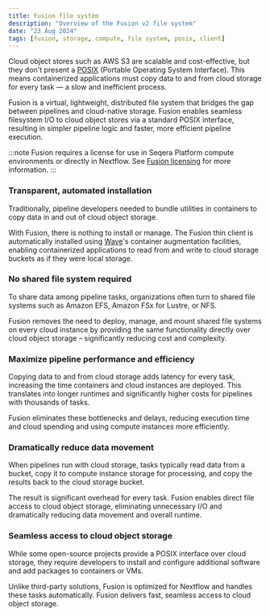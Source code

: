 ```yaml
---
title: Fusion file system
description: "Overview of the Fusion v2 file system"
date: "23 Aug 2024"
tags: [fusion, storage, compute, file system, posix, client]
---
```


Cloud object stores such as AWS S3 are scalable and cost-effective, but they don't present a [POSIX](https://en.wikipedia.org/wiki/POSIX) (Portable Operating System Interface). This means containerized applications must copy data to and from cloud storage for every task — a slow and inefficient process.

Fusion is a virtual, lightweight, distributed file system that bridges the gap between pipelines and cloud-native
storage. Fusion enables seamless filesystem I/O to cloud object stores via a standard POSIX interface, resulting in
simpler pipeline logic and faster, more efficient pipeline execution.

:::note
Fusion requires a license for use in Seqera Platform compute environments or directly in Nextflow. See [Fusion licensing](https://seqera.io/contact-us) for more information.
:::

### Transparent, automated installation

Traditionally, pipeline developers needed to bundle utilities in containers to copy data in and out of cloud object storage.

With Fusion, there is nothing to install or manage. The Fusion thin client is automatically installed using [Wave](https://docs.seqera.io/wave)'s container augmentation facilities, enabling containerized applications to read from and write to cloud storage buckets as if they were local storage.

### No shared file system required

To share data among pipeline tasks, organizations often turn to shared file systems such as Amazon EFS, Amazon FSx for Lustre, or NFS.

Fusion removes the need to deploy, manage, and mount shared file systems on every cloud instance by providing the same functionality directly over cloud object storage – significantly reducing cost and complexity.

### Maximize pipeline performance and efficiency

Copying data to and from cloud storage adds latency for every task, increasing the time containers and cloud instances are deployed. This translates into longer runtimes and significantly higher costs for pipelines with thousands of tasks.

Fusion eliminates these bottlenecks and delays, reducing execution time and cloud spending and using compute instances more efficiently.

### Dramatically reduce data movement

When pipelines run with cloud storage, tasks typically read data from a bucket, copy it to compute instance storage for processing, and copy the results back to the cloud storage bucket.

The result is significant overhead for every task. Fusion enables direct file access to cloud object storage, eliminating unnecessary I/O and dramatically reducing data movement and overall runtime.

### Seamless access to cloud object storage

While some open-source projects provide a POSIX interface over cloud storage, they require developers to install and configure additional software and add packages to containers or VMs.

Unlike third-party solutions, Fusion is optimized for Nextflow and handles these tasks automatically. Fusion delivers fast, seamless access to cloud object storage.
